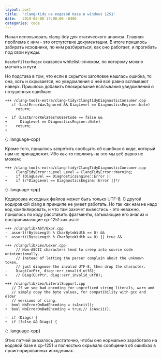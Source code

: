 ```yaml
---
layout: post
title:  "clang-tidy на кодовой базе в windows 1251"
date:   2019-08-08 17:00:00 -0400
categories: code
---
```


Начал использовать clang-tidy для статического анализа. Главная проблема с ним - это отстутствие документации. В итоге пришлось забирать исходники, по ним разбираться, как оно работает, и прогибать под свои нужды.

`HeaderFilterRegex` оказался whitelist-списком, по которому можно матчить и пути.

Но подстава в том, что если в скрытом заголовке нашлась ошибка, то она, хоть и скрывается, но уведомления о ней всё равно всплывают наверх. Пришлось добавить блокирование всплывания уведомлений о потушенных ошибках:
~~~~~
+++ /clang-tools-extra/clang-tidy/ClangTidyDiagnosticConsumer.cpp
   if (LastErrorWasIgnored && DiagLevel == DiagnosticsEngine::Note)
     return;
 
+  if (LastErrorRelatesToUserCode == false &&
+      DiagLevel == DiagnosticsEngine::Note)
+    return;
+
~~~~~
{: .language-cpp}

Кроме того, пришлось запретить сообщать об ошибках в коде, который нам не принадлежит. Ибо как-то повлиять на это мы всё равно не можем:
~~~~~
+++ /clang-tools-extra/clang-tidy/ClangTidyDiagnosticConsumer.cpp
     ClangTidyError::Level Level = ClangTidyError::Warning;
-    if (DiagLevel == DiagnosticsEngine::Error ||
+    if (/*DiagLevel == DiagnosticsEngine::Error ||*/
~~~~~
{: .language-cpp}

Кодировка исходных файлов может быть только UTF-8. С другой кодировкой clang в принципе не умеет работать. Но так как нам не надо код компилировать, и что там захочет вывестись - это неважно, пришлось по коду расставить фрагменты, затыкающие его анализ и воспринимающие cp-1251 как ascii:
~~~~~
+++ /clang/lib/AST/Expr.cpp
-  assert((ByteLength % CharByteWidth == 0) &&
+  assert((ByteLength % CharByteWidth == 0) || true &&

+++ /clang/lib/Lex/Lexer.cpp
     // Non-ASCII characters tend to creep into source code unintentionally.
     // Instead of letting the parser complain about the unknown token,
     // just diagnose the invalid UTF-8, then drop the character.
-    Diag(CurPtr, diag::err_invalid_utf8);
+    // Diag(CurPtr, diag::err_invalid_utf8);
 
+++ /clang/lib/Lex/LiteralSupport.cpp
   // If we see bad encoding for unprefixed string literals, warn and
   // simply copy the byte values, for compatibility with gcc and older
   // versions of clang.
-  bool NoErrorOnBadEncoding = isAscii();
+  bool NoErrorOnBadEncoding = true;// isAscii();
 
-  if (Diags) {
+  if (false && Diags) {
~~~~~
{: .language-cpp}

Этих патчей оказалось достаточно, чтобы оно нормально заработало на кодовой базе в cp-1251 и полностью скрывало сообщения об ошибках в проигнорированных исходниках.

